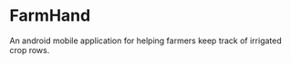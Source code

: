 FarmHand
========

An android mobile application for helping farmers keep track of irrigated crop rows.
